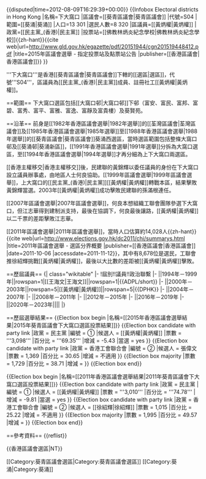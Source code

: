 {{disputed|time=2012-08-09T16:29:39+00:00}}
{{Infobox Electoral districts in Hong Kong
|名稱=下大窩口
|區議會=[[葵青區議會|葵青區議會]]
|代號=S04
|範圍=[[葵涌|葵涌]]
|人口=13 301
|選民人數=8 320
|區議員=[[黃炳權|黃炳權]]
|政黨=[[民主黨_(香港)|民主黨]]
|投票站=[[佛教林炳炎紀念學校|佛教林炳炎紀念學校]]<ref>{{zh-hant}}{{cite web|url=http://www.gld.gov.hk/egazette/pdf/20151944/cgn201519448412.pdf |title=2015年區議會選舉 - 指定投票站及點票站公告 |publisher=[[香港區議會|香港區議會]]}}</ref>
}}

'''下大窩口'''是香港[[葵青區議會|葵青區議會]]下轄的[[選區|選區]]，代號'''S04'''，區議員為[[民主黨_(香港)|民主黨]]成員、註冊社工[[黃炳權|黃炳權]]。

==範圍==
下大窩口選區包括[[大窩口邨|大窩口邨]]下邨（富安、富民、富邦、富碧、富秀、富平、富雅、富逸、富靜及富貴樓）及葵賢苑。

==沿革==
前身是[[1982年香港區議會選舉|1982年選舉]]的[[荃灣區議會|荃灣區議會]]及[[1985年香港區議會選舉|1985年選舉]]至[[1988年香港區議會選舉|1988年選舉]]的[[葵青區議會|葵青區議會]]葵涌西選區，當時選區範圍包括整條大窩口邨及[[葵涌邨|葵涌新區]]，[[1991年香港區議會選舉|1991年選舉]]分拆為大窩口選區，至[[1994年香港區議會選舉|1994年選舉]]才再分細為上下大窩口兩選區。

[[香港主權移交|香港主權移交]]後，民建聯的黃錦輝以委任議員的身份在下大窩口設立議員辦事處，由地區人士何良協助。[[1999年區議會選舉|1999年區議會選舉]]，上大窩口的[[民主黨_(香港)|民主黨]][[黃炳權|黃炳權]]轉戰本區，結果擊敗黃錦輝當選。2003年[[黃炳權|黃炳權]]成功擊敗民建聯的孫滿根連任。

[[2007年區議會選舉|2007年區議會選舉]]，何良本想組織工聯會團隊參選下大窩口，但江志華得到建制派支持，最後在協調下，何良最後讓路，[[黃炳權|黃炳權]]以二千票的差距擊敗江志華。

[[2011年區議會選舉|2011年區議會選舉]]，當時人口估算約14,028人<ref>{{zh-hant}}{{cite web|url=http://www.elections.gov.hk/dc2011/chi/summarys.html |title=2011年區議會選舉 - 選區分界概要 |publisher=[[香港區議會|香港區議會]] |date=2011-10-06 |accessdate=2011-11-12}}</ref>，其中有8,678位是選民，工聯會推徐紹輝挑戰[[黃炳權|黃炳權]]，最後以大比數的差距被[[黃炳權|黃炳權]]擊敗。

==歷屆議員==
{| class="wikitable"
|-
!屆別!!議員!!政治聯繫
|-
||1994年－1999年||rowspan=1|[[王海文|王海文]]||rowspan=1|{{ADPL/short}}
|-
||2000年－2003年||rowspan=5|[[黃炳權|黃炳權]]||rowspan=5|{{DPHK}}
|-
||2004年－2007年
|-
||2008年－2011年
|-
||2012年－2015年
|-
||2016年－2019年
|-
||2020年－2023年||||
|}

==歷屆選舉結果==
{{Election box begin |名稱=[[2015年香港區議會選舉結果|2015年葵青區議會下大窩口選區投票結果]]}}
{{Election box candidate with party link
  |政黨      = 民主黨 
  |編號    = ①
  |候選人  = [[黃炳權|黃炳權]]
  |票數      = '''3,098'''
  |百分比 = '''69.35'''
  |增減     = -5.43
  |當選     = yes
}}
{{Election box candidate with party link
  |政黨      = 香港工會聯合會
  |編號    = ②
  |候選人  = 張偉文
  |票數      = 1,369
  |百分比 = 30.65
  |增減     = 不適用
}}
{{Election box majority
  |票數     = 1,729
  |百分比   = 38.71
  |增減     = 
}}
{{Election box end}}

{{Election box begin |名稱=[[2011年香港區議會選舉結果|2011年葵青區議會下大窩口選區投票結果]]}}
{{Election box candidate with party link
  |政黨      = 民主黨 
  |編號    = ①
  |候選人  = [[黃炳權|黃炳權]]
  |票數      = '''3,010'''
  |百分比 = '''74.78'''
  |增減     = -9.81
  |當選     = yes
}}
{{Election box candidate with party link
  |政黨      = 香港工會聯合會
  |編號    = ②
  |候選人  = [[徐紹輝|徐紹輝]]
  |票數      = 1,015
  |百分比 = 25.22
  |增減     = 不適用
}}
{{Election box majority
  |票數     = 1,995
  |百分比   = 49.57
  |增減     = 
}}
{{Election box end}}

==參考資料==
{{reflist}}

{{香港區議會選區|NT}}

[[Category:葵青區議會選區|Category:葵青區議會選區]]
[[Category:葵涌|Category:葵涌]]